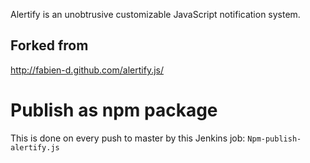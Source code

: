 Alertify is an unobtrusive customizable JavaScript notification system.

## Forked from

http://fabien-d.github.com/alertify.js/

# Publish as npm package

This is done on every push to master by this Jenkins job: `Npm-publish-alertify.js`
